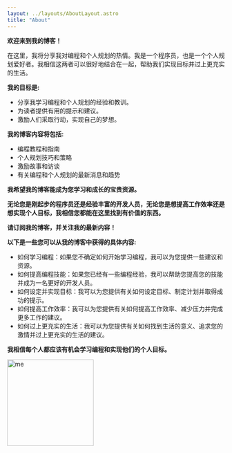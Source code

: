 ```yaml
---
layout: ../layouts/AboutLayout.astro
title: "About"
---
```

**欢迎来到我的博客！**

在这里，我将分享我对编程和个人规划的热情。我是一个程序员，也是一个个人规划爱好者。我相信这两者可以很好地结合在一起，帮助我们实现目标并过上更充实的生活。

**我的目标是:**

* 分享我学习编程和个人规划的经验和教训。
* 为读者提供有用的提示和建议。
* 激励人们采取行动，实现自己的梦想。

**我的博客内容将包括:**

* 编程教程和指南
* 个人规划技巧和策略
* 激励故事和访谈
* 有关编程和个人规划的最新消息和趋势

**我希望我的博客能成为您学习和成长的宝贵资源。**

**无论您是刚起步的程序员还是经验丰富的开发人员，无论您是想提高工作效率还是想实现个人目标，我相信您都能在这里找到有价值的东西。**

**请订阅我的博客，并关注我的最新内容！**

**以下是一些您可以从我的博客中获得的具体内容:**

* 如何学习编程：如果您不确定如何开始学习编程，我可以为您提供一些建议和资源。
* 如何提高编程技能：如果您已经有一些编程经验，我可以帮助您提高您的技能并成为一名更好的开发人员。
* 如何设定并实现目标：我可以为您提供有关如何设定目标、制定计划并取得成功的提示。
* 如何提高工作效率：我可以为您提供有关如何提高工作效率、减少压力并完成更多工作的建议。
* 如何过上更充实的生活：我可以为您提供有关如何找到生活的意义、追求您的激情并过上更充实的生活的建议。

**我相信每个人都应该有机会学习编程和实现他们的个人目标。**
<div>
<img src="/assets/me.jpeg" alt="me" width="200">
</div>
